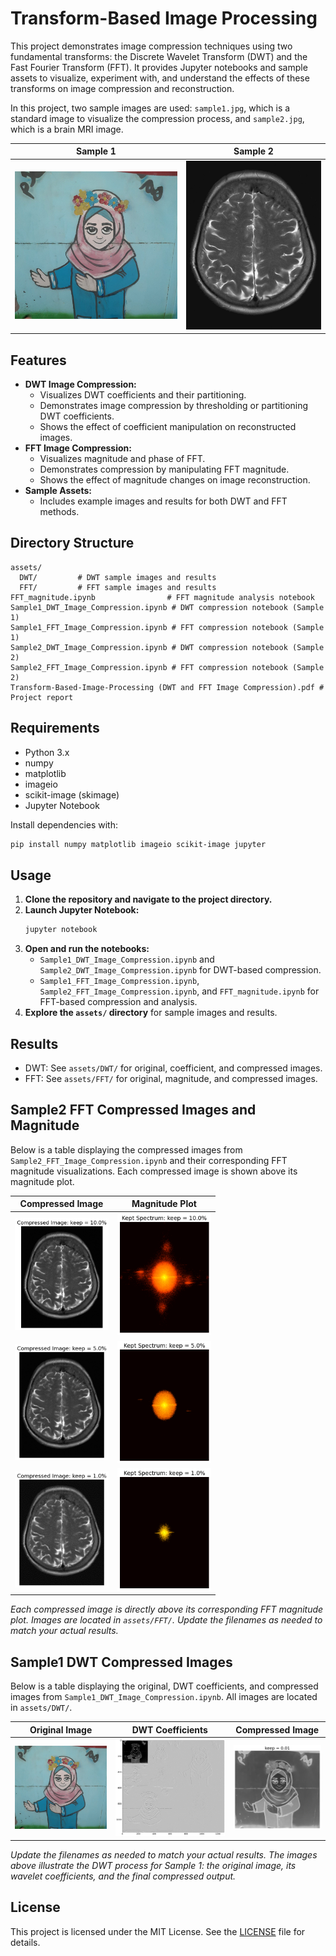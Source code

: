 # Transform-Based Image Processing

This project demonstrates image compression techniques using two fundamental transforms: the Discrete Wavelet Transform (DWT) and the Fast Fourier Transform (FFT). It provides Jupyter notebooks and sample assets to visualize, experiment with, and understand the effects of these transforms on image compression and reconstruction.

In this project, two sample images are used: `sample1.jpg`, which is a standard image to visualize the compression process, and `sample2.jpg`, which is a brain MRI image.

| Sample 1 | Sample 2 |
|----------|----------|
| ![Sample 1](assets/Sample1.jpg) | ![Sample 2](assets/Sample2.jpg) |



## Features
- **DWT Image Compression:**
  - Visualizes DWT coefficients and their partitioning.
  - Demonstrates image compression by thresholding or partitioning DWT coefficients.
  - Shows the effect of coefficient manipulation on reconstructed images.
- **FFT Image Compression:**
  - Visualizes magnitude and phase of FFT.
  - Demonstrates compression by manipulating FFT magnitude.
  - Shows the effect of magnitude changes on image reconstruction.
- **Sample Assets:**
  - Includes example images and results for both DWT and FFT methods.

## Directory Structure
```
assets/
  DWT/         # DWT sample images and results
  FFT/         # FFT sample images and results
FFT_magnitude.ipynb                # FFT magnitude analysis notebook
Sample1_DWT_Image_Compression.ipynb # DWT compression notebook (Sample 1)
Sample1_FFT_Image_Compression.ipynb # FFT compression notebook (Sample 1)
Sample2_DWT_Image_Compression.ipynb # DWT compression notebook (Sample 2)
Sample2_FFT_Image_Compression.ipynb # FFT compression notebook (Sample 2)
Transform-Based-Image-Processing (DWT and FFT Image Compression).pdf # Project report
```

## Requirements
- Python 3.x
- numpy
- matplotlib
- imageio
- scikit-image (skimage)
- Jupyter Notebook

Install dependencies with:
```bash
pip install numpy matplotlib imageio scikit-image jupyter
```

## Usage
1. **Clone the repository and navigate to the project directory.**
2. **Launch Jupyter Notebook:**
   ```bash
   jupyter notebook
   ```
3. **Open and run the notebooks:**
   - `Sample1_DWT_Image_Compression.ipynb` and `Sample2_DWT_Image_Compression.ipynb` for DWT-based compression.
   - `Sample1_FFT_Image_Compression.ipynb`, `Sample2_FFT_Image_Compression.ipynb`, and `FFT_magnitude.ipynb` for FFT-based compression and analysis.
4. **Explore the `assets/` directory** for sample images and results.

## Results
- DWT: See `assets/DWT/` for original, coefficient, and compressed images.
- FFT: See `assets/FFT/` for original, magnitude, and compressed images.


## Sample2 FFT Compressed Images and Magnitude

Below is a table displaying the compressed images from `Sample2_FFT_Image_Compression.ipynb` and their corresponding FFT magnitude visualizations. Each compressed image is shown above its magnitude plot.

| Compressed Image | Magnitude Plot |
|:----------------:|:--------------:|
| <img src="assets/FFT/Sample2_Compressed1.png" width="150"/> | <img src="assets/FFT/Sample2_Compressed1_magnitude.png" width="150"/> |
| <img src="assets/FFT/Sample2_Compressed2.png" width="150"/> | <img src="assets/FFT/Sample2_Compressed2_magnitude.png" width="150"/> |
| <img src="assets/FFT/Sample2_Compressed3.png" width="150"/> | <img src="assets/FFT/Sample2_Compressed3_magnitude.png" width="150"/> |

*Each compressed image is directly above its corresponding FFT magnitude plot. Images are located in `assets/FFT/`. Update the filenames as needed to match your actual results.*


## Sample1 DWT Compressed Images

Below is a table displaying the original, DWT coefficients, and compressed images from `Sample1_DWT_Image_Compression.ipynb`. All images are located in `assets/DWT/`.

| Original Image | DWT Coefficients | Compressed Image |
|:--------------:|:----------------:|:----------------:|
| ![Original](assets/Sample1.jpg) | ![Coefficients](assets/DWT/Sample1_DWT_coefficients.png) | ![Compressed](assets/DWT/Sample1_Compressed1.png) |

*Update the filenames as needed to match your actual results. The images above illustrate the DWT process for Sample 1: the original image, its wavelet coefficients, and the final compressed output.*






## License
This project is licensed under the MIT License. See the [LICENSE](LICENSE) file for details.
